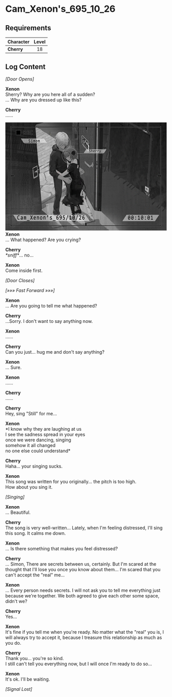 # Cam_Xenon's_695_10_26
## Requirements
|Character |Level|
|----------|:---:|
|**Cherry**| 18  |

## Log Content
*\[Door Opens\]*

**Xenon**<br>
Sherry? Why are you here all of a sudden?<br>
... Why are you dressed up like this?

**Cherry**<br>
......

![chos2401.png](./attachments/chos2401.png)
**Xenon**<br>
... What happened? Are you crying?

**Cherry**<br>
*\*sniff\**... no...

**Xenon**<br>
Come inside first.

*\[Door Closes\]*

*[»»» Fast Forward »»»]*

**Xenon**<br>
... Are you going to tell me what happened?

**Cherry**<br>
...Sorry. I don't want to say anything now.

**Xenon**<br>
......

**Cherry**<br>
Can you just... hug me and don't say anything?

**Xenon**<br>
... Sure.

**Xenon**<br>
......

**Cherry**<br>
......

**Cherry**<br>
Hey, sing "Still" for me...

**Xenon**<br>
\*I know why they are laughing at us<br>
I see the sadness spread in your eyes <br>
once we were dancing, singing<br>
somehow it all changed<br>
no one else  could understand\*

**Cherry**<br>
Haha... your singing sucks.

**Xenon**<br>
This song was written for you originally... the pitch is too high.<br>
How about you sing it.

*\[Singing\]*

**Xenon**<br>
... Beautiful.

**Cherry**<br>
The song is very well\-written... Lately, when I'm feeling distressed, I'll sing this song. It calms me down.

**Xenon**<br>
... Is there something that makes you feel distressed?

**Cherry**<br>
... Simon, There are secrets between us, certainly. But I'm scared at the thought that I'll lose you once you know about them... I'm scared that you can't accept the "real" me...

**Xenon**<br>
... Every person needs secrets. I will not ask you to tell me everything just because we're together. We both agreed to give each other some space, didn't we?

**Cherry**<br>
Yes...

**Xenon**<br>
It's fine if you tell me when you're ready. No matter what the "real" you is, I will always try to accept it, because I treasure this relationship as much as you do.

**Cherry**<br>
Thank you... you're so kind.<br>
I still can't tell you everything now, but I will once I'm ready to do so...

**Xenon**<br>
It's ok. I'll be waiting.

*[Signal Lost]*
